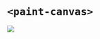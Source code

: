 # `<paint-canvas>`

![](https://cl.ly/2454776c7d47/Screen%252520Recording%2525202019-11-08%252520at%25252010.28%252520PM.gif)
